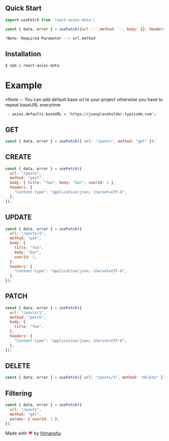 ## Quick Start

```js
import useFetch from 'react-axios-data';

const { data, error } = useFetch({url :'',method: '', body: {}, headers: {}, params: {}});

*Note: Required Parameter --> url,method
```

## Installation

```console
$ npm i react-axios-data
```

# Example

*Note -- You can add default base url to your project otherwise you have to repeat baseURL everytime

     - axios.defaults.baseURL = 'https://jsonplaceholder.typicode.com';

## GET

```js
const { data, error } = useFetch({ url: "/posts", method: "get" });
```

## CREATE

```js
const { data, error } = useFetch({
  url: "/posts",
  method: "post",
  body: { title: "foo", body: "bar", userId: 1 },
  headers: {
    "Content-type": "application/json; charset=UTF-8",
  },
});
```

## UPDATE

```js
const { data, error } = useFetch({
  url: "/posts/1",
  method: "put",
  body: {
    title: "foo",
    body: "bar",
    userId: 1,
  },
  headers: {
    "Content-type": "application/json; charset=UTF-8",
  },
});
```

## PATCH

```js
const { data, error } = useFetch({
  url: "/posts/1",
  method: "patch",
  body: {
    title: "foo",
  },
  headers: {
    "Content-type": "application/json; charset=UTF-8",
  },
});
```

## DELETE

```js
const { data, error } = useFetch({ url: "/posts/1", method: "delete" });
```

## Filtering

```js
const { data, error } = useFetch({
  url: "/posts",
  method: "get",
  params: { userId: 1 },
});
```

Made with <span style="color: #e25555;">&hearts;</span> by [Himanshu](https://github.com/hklohani)
